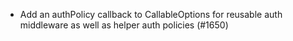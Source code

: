 - Add an authPolicy callback to CallableOptions for reusable auth middleware as well as helper auth policies (#1650)
